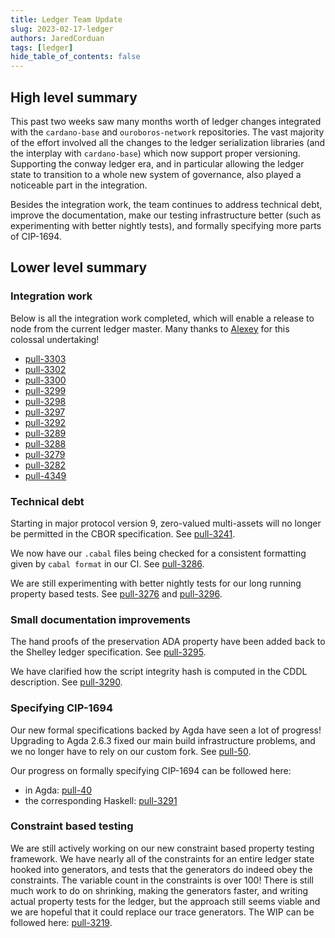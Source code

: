 ```yaml
---
title: Ledger Team Update
slug: 2023-02-17-ledger
authors: JaredCorduan
tags: [ledger]
hide_table_of_contents: false
---
```


## High level summary

This past two weeks saw many months worth of ledger changes integrated with the `cardano-base`
and `ouroboros-network` repositories.
The vast majority of the effort involved all the changes to the ledger serialization libraries
(and the interplay with `cardano-base`) which now support proper versioning.
Supporting the conway ledger era, and in particular allowing the ledger state to transition
to a whole new system of governance, also played a noticeable part in the integration.

Besides the integration work, the team continues to address technical debt, improve the
documentation, make our testing infrastructure better (such as experimenting with better
nightly tests), and formally specifying more parts of CIP-1694.

## Lower level summary

### Integration work

Below is all the integration work completed, which will enable a release to node from
the current ledger master. Many thanks to
[Alexey](https://github.com/lehins) for this colossal undertaking!

* [pull-3303]
* [pull-3302]
* [pull-3300]
* [pull-3299]
* [pull-3298]
* [pull-3297]
* [pull-3292]
* [pull-3289]
* [pull-3288]
* [pull-3279]
* [pull-3282]
* [pull-4349]

### Technical debt

Starting in major protocol version 9, zero-valued multi-assets will no longer be permitted
in the CBOR specification. See [pull-3241].

We now have our `.cabal` files being checked for a consistent formatting given by
`cabal format` in our CI. See [pull-3286].

We are still experimenting with better nightly tests for our long running
property based tests. See [pull-3276] and [pull-3296].

### Small documentation improvements

The hand proofs of the preservation ADA property have been added back to the
Shelley ledger specification. See [pull-3295].

We have clarified how the script integrity hash is computed in the CDDL description.
See [pull-3290].

### Specifying CIP-1694

Our new formal specifications backed by Agda have seen a lot of progress!
Upgrading to Agda 2.6.3 fixed our main build infrastructure problems,
and we no longer have to rely on our custom fork. See [pull-50].

Our progress on formally specifying CIP-1694 can be followed here:
* in Agda: [pull-40]
* the corresponding Haskell: [pull-3291]

### Constraint based testing

We are still actively working on our new constraint based property testing framework.
We have nearly all of the constraints for an entire ledger state
hooked into generators, and tests that the generators do indeed obey the constraints.
The variable count in the constraints is over 100!
There is still much work to do on shrinking, making the generators faster,
and writing actual property tests for the ledger, but the approach still seems viable and
we are hopeful that it could replace our trace generators.
The WIP can be followed here: [pull-3219].

[pull-3241]: https://github.com/input-output-hk/cardano-ledger/pull/3241
[pull-3295]: https://github.com/input-output-hk/cardano-ledger/pull/3295
[pull-3290]: https://github.com/input-output-hk/cardano-ledger/pull/3290
[pull-3286]: https://github.com/input-output-hk/cardano-ledger/pull/3286

[pull-3303]: https://github.com/input-output-hk/cardano-ledger/pull/3303
[pull-3302]: https://github.com/input-output-hk/cardano-ledger/pull/3302
[pull-3300]: https://github.com/input-output-hk/cardano-ledger/pull/3300
[pull-3299]: https://github.com/input-output-hk/cardano-ledger/pull/3299
[pull-3298]: https://github.com/input-output-hk/cardano-ledger/pull/3298
[pull-3297]: https://github.com/input-output-hk/cardano-ledger/pull/3297
[pull-3292]: https://github.com/input-output-hk/cardano-ledger/pull/3292
[pull-3289]: https://github.com/input-output-hk/cardano-ledger/pull/3289
[pull-3288]: https://github.com/input-output-hk/cardano-ledger/pull/3288
[pull-3279]: https://github.com/input-output-hk/cardano-ledger/pull/3279
[pull-3282]: https://github.com/input-output-hk/cardano-ledger/pull/3282
[pull-3291]: https://github.com/input-output-hk/cardano-ledger/pull/3291
[pull-3276]: https://github.com/input-output-hk/cardano-ledger/pull/3276
[pull-3296]: https://github.com/input-output-hk/cardano-ledger/pull/3296
[pull-3219]: https://github.com/input-output-hk/cardano-ledger/pull/3219

[pull-50]: https://github.com/input-output-hk/formal-ledger-specifications/pull/50
[pull-40]: https://github.com/input-output-hk/formal-ledger-specifications/pull/40

[pull-4349]: https://github.com/input-output-hk/ouroboros-network/pull/4349
